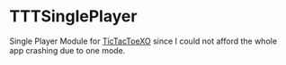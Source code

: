 # TTTSinglePlayer
Single Player Module for [TicTacToeXO](https://github.com/sanskaru/TicTacToeXO) since I could not afford the whole app crashing due to one mode.

